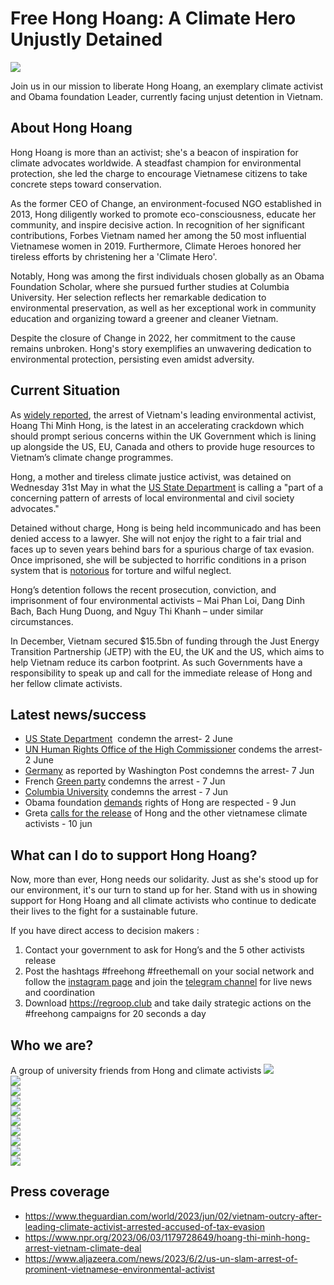 # Free Hong Hoang: A Climate Hero Unjustly Detained

![](/img/graphics/hong.jpg)

Join us in our mission to liberate Hong Hoang, an exemplary climate activist and Obama foundation Leader, currently facing unjust detention in Vietnam.

## About Hong Hoang

Hong Hoang is more than an activist; she's a beacon of inspiration for climate advocates worldwide. A steadfast champion for environmental protection, she led the charge to encourage Vietnamese citizens to take concrete steps toward conservation.

As the former CEO of Change, an environment-focused NGO established in 2013, Hong diligently worked to promote eco-consciousness, educate her community, and inspire decisive action. In recognition of her significant contributions, Forbes Vietnam named her among the 50 most influential Vietnamese women in 2019. Furthermore, Climate Heroes honored her tireless efforts by christening her a 'Climate Hero'.

Notably, Hong was among the first individuals chosen globally as an Obama Foundation Scholar, where she pursued further studies at Columbia University. Her selection reflects her remarkable dedication to environmental preservation, as well as her exceptional work in community education and organizing toward a greener and cleaner Vietnam.

Despite the closure of Change in 2022, her commitment to the cause remains unbroken. Hong's story exemplifies an unwavering dedication to environmental protection, persisting even amidst adversity.

## Current Situation

As [widely reported](https://www.theguardian.com/world/2023/jun/02/vietnam-outcry-after-leading-climate-activist-arrested-accused-of-tax-evasion), the arrest of Vietnam's leading environmental activist, Hoang Thi Minh Hong, is the latest in an accelerating crackdown which should prompt serious concerns within the UK Government which is lining up alongside the US, EU, Canada and others to provide huge resources to Vietnam’s climate change programmes.

Hong, a mother and tireless climate justice activist, was detained on Wednesday 31st May in what the [US State Department](https://www.state.gov/on-the-detention-of-leaders-and-staff-of-vietnamese-environmental-civil-society-organization-change/) is calling a "part of a concerning pattern of arrests of local environmental and civil society advocates."

Detained without charge, Hong is being held incommunicado and has been denied access to a lawyer. She will not enjoy the right to a fair trial and faces up to seven years behind bars for a spurious charge of tax evasion. Once imprisoned, she will be subjected to horrific conditions in a prison system that is [notorious](https://www.nytimes.com/2017/08/12/world/asia/vietnam-prison-abuses.html) for torture and wilful neglect.

Hong’s detention follows the recent prosecution, conviction, and imprisonment of four environmental activists – Mai Phan Loi, Dang Dinh Bach, Bach Hung Duong, and Nguy Thi Khanh – under similar circumstances.

In December, Vietnam secured $15.5bn of funding through the Just Energy Transition Partnership (JETP) with the EU, the UK and the US, which aims to help Vietnam reduce its carbon footprint. As such Governments have a responsibility to speak up and call for the immediate release of Hong and her fellow climate activists.


## Latest news/success

- [US State Department](https://www.state.gov/on-the-detention-of-leaders-and-staff-of-vietnamese-environmental-civil-society-organization-change/)  condemn the arrest- 2 June
- [UN Human Rights Office of the High Commissioner](https://www.ohchr.org/en/press-briefing-notes/2023/06/viet-nam-detention-environmental-human-rights-defender-hoang-thi-minh) condems the arrest- 2 June
- [Germany](https://www.washingtonpost.com/world/2023/06/07/germany-vietnam-climate-activist-coal/f6f2c926-052c-11ee-b74a-5bdd335d4fa2_story.html) as reported by Washington Post condemns the arrest- 7 Jun
- French [Green party](https://www.eelv.fr/soutien-a-hong-hoang-activiste-pour-le-climat/) condemns the arrest - 7 Jun
- [Columbia University](https://news.columbia.edu/news/university-statement-arrest-hoang-thi-minh-hong) condemns the arrest - 7 Jun
- Obama foundation [demands](https://www.instagram.com/p/CtRU3RzuwWM/) rights of Hong are respected - 9 Jun
- Greta [calls for the release](https://twitter.com/GretaThunberg/status/1667492902736412673?s=20) of Hong and the other vietnamese climate activists - 10 jun

## What can I do to support Hong Hoang?

Now, more than ever, Hong needs our solidarity. Just as she's stood up for our environment, it's our turn to stand up for her. Stand with us in showing support for Hong Hoang and all climate activists who continue to dedicate their lives to the fight for a sustainable future.

If you have direct access to decision makers : 

1. Contact your government to ask for Hong’s and the 5 other activists release
2. Post the hashtags #freehong #freethemall on your social network and follow the [instagram page](https://www.instagram.com/free.hong/?igshid=MzNlNGNkZWQ4Mg%3D%3D) and join the [telegram channel](https://t.me/freehongfreethemall) for live news and coordination
3. Download https://regroop.club and take daily strategic actions on the #freehong campaigns for 20 seconds a day


## Who we are?
A group of university friends from Hong and climate activists
![](/img/hong/4.png)  
![](/img/hong/1.jpeg)  
![](/img/hong/2.jpeg)  
![](/img/hong/3.jpeg)  
![](/img/hong/5.jpeg)  
![](/img/hong/6.jpeg)  
![](/img/hong/7.jpeg)  
![](/img/hong/8.jpeg)  
![](/img/hong/9.jpeg)  
![](/img/hong/10.jpeg)  


## Press coverage

- https://www.theguardian.com/world/2023/jun/02/vietnam-outcry-after-leading-climate-activist-arrested-accused-of-tax-evasion
- https://www.npr.org/2023/06/03/1179728649/hoang-thi-minh-hong-arrest-vietnam-climate-deal
- https://www.aljazeera.com/news/2023/6/2/us-un-slam-arrest-of-prominent-vietnamese-environmental-activist